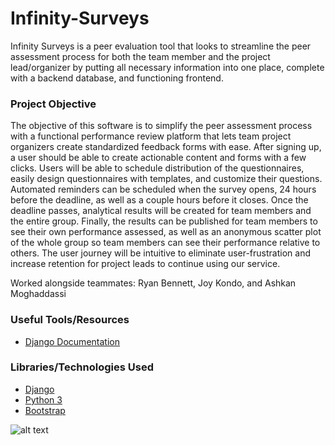 # Infinity-Surveys

Infinity Surveys is a peer evaluation tool that looks to streamline the peer assessment process for both the team member and the project lead/organizer by putting all necessary information into one place, complete with a backend database, and functioning frontend.


### Project Objective ###   
The objective of this software is to simplify the peer assessment process with a functional performance review platform that lets team project organizers create standardized feedback forms with ease. After signing up, a user should be able to create actionable content and forms with a few clicks. 
Users will be able to schedule distribution of the questionnaires, easily design questionnaires with templates, and customize their questions. Automated reminders can be scheduled when the survey opens, 24 hours before the deadline, as well as a couple hours before it closes. Once the deadline passes, analytical results will be created for team members and the entire group. Finally, the results can be published for team members to see their own performance assessed, as well as an anonymous scatter plot of the whole group so team members can see their performance relative to others. The user journey will be intuitive to eliminate user-frustration and increase retention for project leads to continue using our service.   

Worked alongside teammates: Ryan Bennett, Joy Kondo, and Ashkan Moghaddassi

### Useful Tools/Resources ###
- [Django Documentation](https://docs.djangoproject.com/en/4.0/)

### Libraries/Technologies Used ###
- [Django](https://www.djangoproject.com/)
- [Python 3](https://www.python.org/)
- [Bootstrap](https://getbootstrap.com/)


![alt text](https://raw.github.com/Mohsin-Braer/Infinity-Surveys/main/Infinity_Images/img0.png)
